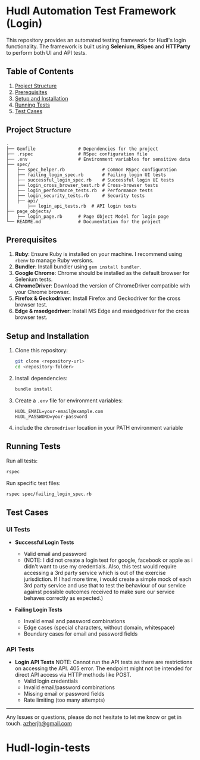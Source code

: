 # Hudl Automation Test Framework (Login)

This repository provides an automated testing framework for Hudl's login functionality. The framework is built using **Selenium**, **RSpec** and **HTTParty** to perform both UI and API tests.

## Table of Contents
1. [Project Structure](#project-structure)
2. [Prerequisites](#prerequisites)
3. [Setup and Installation](#setup-and-installation)
4. [Running Tests](#running-tests)
5. [Test Cases](#test-cases)

## Project Structure

```
.
├── Gemfile                # Dependencies for the project
├── .rspec                 # RSpec configuration file
├── .env                   # Environment variables for sensitive data
├── spec/
│   ├── spec_helper.rb              # Common RSpec configuration
│   ├── failing_login_spec.rb       # Failing login UI tests
│   ├── successful_login_spec.rb    # Successful login UI tests
│   ├── login_cross_browser_test.rb # Cross-browser tests
│   ├── login_performance_tests.rb  # Performance tests
│   ├── login_security_tests.rb     # Security tests
│   ├── api/
│       ├── login_api_tests.rb  # API login tests
├── page_objects/
│   ├── login_page.rb      # Page Object Model for login page
└── README.md              # Documentation for the project
```

## Prerequisites

1. **Ruby**: Ensure Ruby is installed on your machine. I recommend using `rbenv` to manage Ruby versions.
2. **Bundler**: Install bundler using `gem install bundler`.
3. **Google Chrome**: Chrome should be installed as the default browser for Selenium tests.
4. **ChromeDriver**: Download the version of ChromeDriver compatible with your Chrome browser.
5. **Firefox & Geckodriver**: Install Firefox and Geckodriver for the cross browser test.
6. **Edge & msedgedriver**: Install MS Edge and msedgedriver for the cross browser test.

## Setup and Installation

1. Clone this repository:
   ```bash
   git clone <repository-url>
   cd <repository-folder>
   ```

2. Install dependencies:
   ```bash
   bundle install
   ```

3. Create a `.env` file for environment variables:
   ```env
   HUDL_EMAIL=your-email@example.com
   HUDL_PASSWORD=your-password
   ```

4. include the `chromedriver` location in your PATH environment variable

## Running Tests

Run all tests:
```bash
rspec
```

Run specific test files:
```bash
rspec spec/failing_login_spec.rb
```

## Test Cases

### UI Tests
- **Successful Login Tests**
  - Valid email and password
  - (NOTE: I did not create a login test for google, facebook or apple as i didn't want to use my credentials. Also, this test would require accessing a 3rd party service which is out of the exercise jurisdiction. If I had more time, i would create a simple mock of each 3rd party service and use that to test the behaviour of our service against possible outcomes received to make sure our service behaves correctly as expected.)

- **Failing Login Tests**
  - Invalid email and password combinations
  - Edge cases (special characters, without domain, whitespace)
  - Boundary cases for email and password fields

### API Tests
- **Login API Tests**
    NOTE: Cannot run the API tests as there are restrictions on accessing the API. 405 error. The endpoint might not be intended for direct API access via HTTP methods like POST.
  - Valid login credentials
  - Invalid email/password combinations
  - Missing email or password fields
  - Rate limiting (too many attempts)

---

Any Issues or questions, please do not hesitate to let me know or get in touch. azherjh@gmail.com

# Hudl-login-tests
